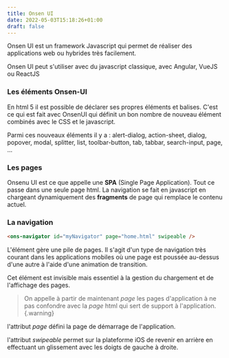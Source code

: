 ```yaml
---
title: Onsen UI
date: 2022-05-03T15:18:26+01:00
draft: false
---
```


Onsen UI est un framework Javascript qui permet de réaliser des applications web ou hybrides très facilement.

Onsen UI peut s'utiliser avec du javascript classique, avec Angular, VueJS ou ReactJS


### Les éléments Onsen-UI

En html 5 il est possible de déclarer ses propres éléments et balises. C'est ce qui est fait avec OnsenUI qui définit un bon nombre de nouveau élément combinés avec le CSS et le javascript.

Parmi ces nouveaux éléments il y a : alert-dialog, action-sheet, dialog, popover, modal, splitter, list, toolbar-button, tab, tabbar, search-input, page, ...

### Les pages

Onsenu UI est ce que appelle une **SPA** (Single Page Application). Tout ce passe dans une seule page html. La navigation se fait en javascript en chargeant dynamiquement des **fragments** de page qui remplace le contenu actuel.

### La navigation

```html
<ons-navigator id="myNavigator" page="home.html" swipeable />
```

L'élément *<ons-navigator>* gère une pile de pages. Il s'agit d'un type de navigation très courant dans les applications mobiles où une page est poussée au-dessus d'une autre à l'aide d'une animation de transition.

Cet élément est invisible mais essentiel à la gestion du chargement et de l'affichage des pages.

>On appelle à partir de maintenant *page* les pages d'application à ne pas confondre avec la *page* html qui sert de support à l'application.
{.warning}

l'attribut *page* défini la page de démarrage de l'application.

l'attribut *swipeable* permet sur la plateforme iOS de revenir en arrière en effectuant un glissement avec les doigts de gauche à droite.
